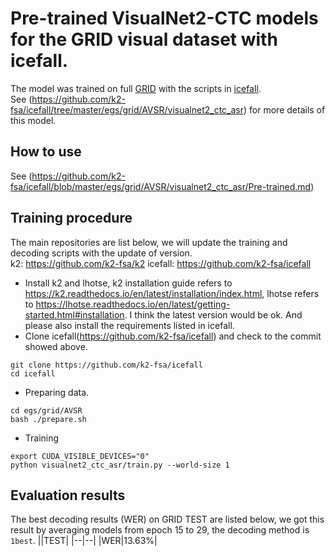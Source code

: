 # Pre-trained VisualNet2-CTC models for the GRID visual dataset with icefall.
The model was trained on full [GRID](https://zenodo.org/record/3625687#.Ybn7HagzY2w) with the scripts in [icefall](https://github.com/k2-fsa/icefall).  
See (https://github.com/k2-fsa/icefall/tree/master/egs/grid/AVSR/visualnet2_ctc_asr) for more details of this model.
## How to use
See (https://github.com/k2-fsa/icefall/blob/master/egs/grid/AVSR/visualnet2_ctc_asr/Pre-trained.md)
## Training procedure
The main repositories are list below, we will update the training and decoding scripts with the update of version.  
k2: https://github.com/k2-fsa/k2 
icefall: https://github.com/k2-fsa/icefall 
* Install k2 and lhotse, k2 installation guide refers to https://k2.readthedocs.io/en/latest/installation/index.html, lhotse refers to https://lhotse.readthedocs.io/en/latest/getting-started.html#installation. I think the latest version would be ok. And please also install the requirements listed in icefall.
* Clone icefall(https://github.com/k2-fsa/icefall) and check to the commit showed above.
```
git clone https://github.com/k2-fsa/icefall
cd icefall
```
* Preparing data.
```
cd egs/grid/AVSR
bash ./prepare.sh
```
* Training
```
export CUDA_VISIBLE_DEVICES="0"
python visualnet2_ctc_asr/train.py --world-size 1
```
## Evaluation results
The best decoding results (WER) on GRID TEST are listed below, we got this result by averaging models from epoch 15 to 29, the decoding method is `1best`.
||TEST|
|--|--|
|WER|13.63%|